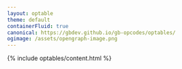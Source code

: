 ```yaml
---
layout: optable
theme: default
containerFluid: true
canonical: https://gbdev.github.io/gb-opcodes/optables/
ogimage: /assets/opengraph-image.png
---
```


{% include optables/content.html %}
